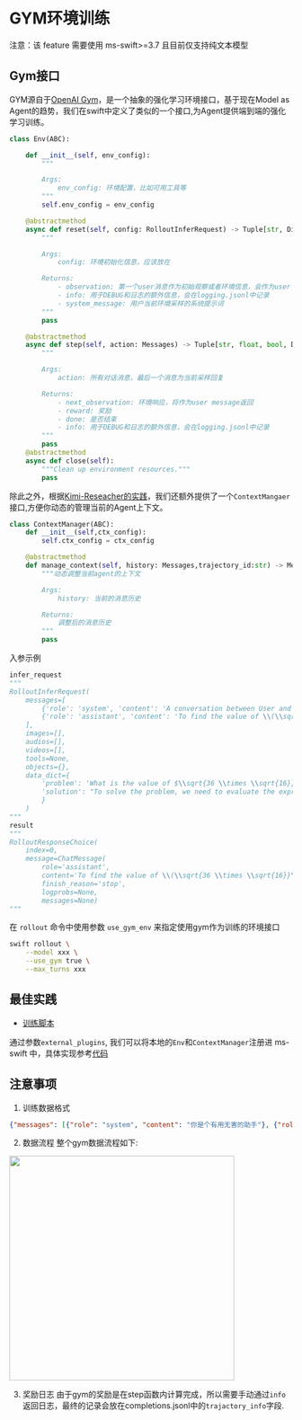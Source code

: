 # GYM环境训练

注意：该 feature 需要使用 ms-swift>=3.7 且目前仅支持纯文本模型

## Gym接口

GYM源自于[OpenAI Gym](https://github.com/openai/gym)，是一个抽象的强化学习环境接口，基于现在Model as Agent的趋势，我们在swift中定义了类似的一个接口,为Agent提供端到端的强化学习训练。
```python
class Env(ABC):

    def __init__(self, env_config):
        """

        Args:
            env_config: 环境配置，比如可用工具等
        """
        self.env_config = env_config

    @abstractmethod
    async def reset(self, config: RolloutInferRequest) -> Tuple[str, Dict[str, Any], str]:
        """

        Args:
            config: 环境初始化信息，应该放在

        Returns:
            - observation: 第一个user消息作为初始观察或者环境信息，会作为user message
            - info: 用于DEBUG和日志的额外信息，会在logging.jsonl中记录
            - system_message: 用户当前环境采样的系统提示词
        """
        pass

    @abstractmethod
    async def step(self, action: Messages) -> Tuple[str, float, bool, Dict[str, Any]]:
        """

        Args:
            action: 所有对话消息，最后一个消息为当前采样回复

        Returns:
            - next_observation: 环境响应，将作为user message返回
            - reward: 奖励
            - done: 是否结束
            - info: 用于DEBUG和日志的额外信息，会在logging.jsonl中记录
        """
        pass
    @abstractmethod
    async def close(self):
        """Clean up environment resources."""
        pass
```
除此之外，根据[Kimi-Reseacher的实践](https://moonshotai.github.io/Kimi-Researcher/)，我们还额外提供了一个`ContextMangaer`接口,方便你动态的管理当前的Agent上下文。
```python
class ContextManager(ABC):
    def __init__(self,ctx_config):
        self.ctx_config = ctx_config

    @abstractmethod
    def manage_context(self, history: Messages,trajectory_id:str) -> Messages:
        """动态调整当前agent的上下文

        Args:
            history: 当前的消息历史

        Returns:
            调整后的消息历史
        """
        pass
```
入参示例
```python
infer_request
"""
RolloutInferRequest(
    messages=[
        {'role': 'system', 'content': 'A conversation between User and Assistant. The user asks a question, and the Assistant solves it. The assistant first thinks about the reasoning process in the mind and then provides the user with the answer. The reasoning process and answer are enclosed within <think> </think> and <answer> </answer> tags, respectively, i.e., <think> reasoning process here </think><answer> answer here </answer>\n'}, {'role': 'user', 'content': 'What is the value of $\\sqrt{36 \\times \\sqrt{16}}$?'},
        {'role': 'assistant', 'content': 'To find the value of \\(\\sqrt{36 \\times \\sqrt{16}}\\), we will break down the problem step-by-step.\n\nFirst, we need to evaluate the inner square root:\n\\[\n\\sqrt{16}\n\\]\nWe know that:\n\\[\n4^2 = 16 \\implies \\sqrt{16} = 4\n\\]\n\nNext, we substitute this result back into the original expression:\n\\[\n\\sqrt{36 \\times \\sqrt{16}} = \\sqrt{36 \\times 4}\n\\]\n\nNow, we need to evaluate the product inside the square root:\n\\[\n36 \\times 4 = 144\n\\]\n\nSo, the expression simplifies to:\n\\[\n\\sqrt{144}\n\\]\n\nFinally, we determine the square root of 144:\n\\[\n\\sqrt{144} = 12\n\\]\n\nThus, the value of \\(\\sqrt{36 \\times \\sqrt{16}}\\) is:\n\\[\n\\boxed{12}\n\\]'}
    ],
    images=[],
    audios=[],
    videos=[],
    tools=None,
    objects={},
    data_dict={
        'problem': 'What is the value of $\\sqrt{36 \\times \\sqrt{16}}$?',
        'solution': "To solve the problem, we need to evaluate the expression \\(\\sqrt{36 \\times \\sqrt{16}}\\).\n\nWe can break down the steps as follows:\n\n1. Evaluate the inner square root: \\(\\sqrt{16}\\).\n2. Multiply the result by 36.\n3. Take the square root of the product obtained in step 2.\n\nLet's compute this step by step using Python code for accuracy.\n```python\nimport math\n\n# Step 1: Evaluate the inner square root\ninner_sqrt = math.sqrt(16)\n\n# Step 2: Multiply the result by 36\nproduct = 36 * inner_sqrt\n\n# Step 3: Take the square root of the product\nfinal_result = math.sqrt(product)\nprint(final_result)\n```\n```output\n12.0\n```\nThe value of \\(\\sqrt{36 \\times \\sqrt{16}}\\) is /\\(\\boxed{12}\\)."
        }
    )
"""
result
"""
RolloutResponseChoice(
    index=0,
    message=ChatMessage(
        role='assistant',
        content='To find the value of \\(\\sqrt{36 \\times \\sqrt{16}}\\), we will break down the problem step-by-step.\n\nFirst, we need to evaluate the inner square root:\n\\[\n\\sqrt{16}\n\\]\nWe know that:\n\\[\n4^2 = 16 \\implies \\sqrt{16} = 4\n\\]\n\nNext, we substitute this result back into the original expression:\n\\[\n\\sqrt{36 \\times \\sqrt{16}} = \\sqrt{36 \\times 4}\n\\]\n\nNow, we need to evaluate the product inside the square root:\n\\[\n36 \\times 4 = 144\n\\]\n\nSo, the expression simplifies to:\n\\[\n\\sqrt{144}\n\\]\n\nFinally, we determine the square root of 144:\n\\[\n\\sqrt{144} = 12\n\\]\n\nThus, the value of \\(\\sqrt{36 \\times \\sqrt{16}}\\) is:\n\\[\n\\boxed{12}\n\\]', tool_calls=None),
        finish_reason='stop',
        logprobs=None,
        messages=None)
"""
```
在 `rollout` 命令中使用参数 `use_gym_env` 来指定使用gym作为训练的环境接口
```bash
swift rollout \
    --model xxx \
    --use_gym true \
    --max_turns xxx
```

## 最佳实践

- [训练脚本](../../../../../examples/train/grpo/external/vllm_gym.sh)

通过参数`external_plugins`, 我们可以将本地的`Env`和`ContextManager`注册进 ms-swift 中，具体实现参考[代码](https://github.com/modelscope/ms-swift/blob/main/examples/train/grpo/plugin/plugin.py)

## 注意事项

1. 训练数据格式
```json
{"messages": [{"role": "system", "content": "你是个有用无害的助手"}, {"role": "user", "content": "告诉我明天的天气"}],"env_config":{"name":"<必须为已注册的环境名，否则默认为math_env>","其它环境配置":"xxxx"},"ctx_config":{"name":"<必须为已注册的上下文管理器，否则默认为dummyContextManager>","其它配置":"xxxx"}}
```
2. 数据流程
整个gym数据流程如下:
<img src="../../../../resources/gym_env.png" width="400" />

3. 奖励日志
由于gym的奖励是在step函数内计算完成，所以需要手动通过`info`返回日志，最终的记录会放在completions.jsonl中的`trajactory_info`字段.
